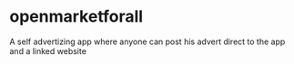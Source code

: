 # openmarketforall
A self advertizing app where anyone can post his advert direct to the app and a linked website
